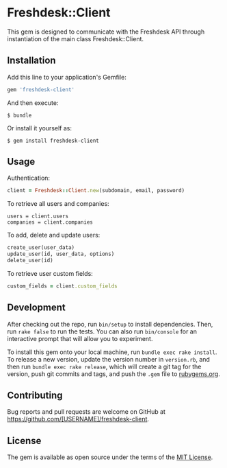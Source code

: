 # Freshdesk::Client

This gem is designed to communicate with the Freshdesk API through instantiation of the main class Freshdesk::Client.

## Installation

Add this line to your application's Gemfile:

```ruby
gem 'freshdesk-client'
```

And then execute:

    $ bundle

Or install it yourself as:

    $ gem install freshdesk-client

## Usage

Authentication:

```ruby
client = Freshdesk::Client.new(subdomain, email, password)
```

To retrieve all users and companies:

```
users = client.users
companies = client.companies
```

To add, delete and update users:

```ruby
create_user(user_data)
update_user(id, user_data, options)
delete_user(id)
```

To retrieve user custom fields:

```ruby
custom_fields = client.custom_fields
```

## Development

After checking out the repo, run `bin/setup` to install dependencies. Then, run `rake false` to run the tests. You can also run `bin/console` for an interactive prompt that will allow you to experiment.

To install this gem onto your local machine, run `bundle exec rake install`. To release a new version, update the version number in `version.rb`, and then run `bundle exec rake release`, which will create a git tag for the version, push git commits and tags, and push the `.gem` file to [rubygems.org](https://rubygems.org).

## Contributing

Bug reports and pull requests are welcome on GitHub at https://github.com/[USERNAME]/freshdesk-client.


## License

The gem is available as open source under the terms of the [MIT License](http://opensource.org/licenses/MIT).
